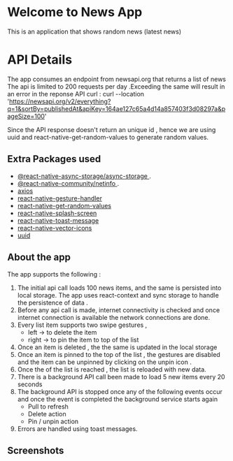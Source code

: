 # Welcome to News App

This is an application that shows random news (latest news)



# API Details

The app consumes an endpoint from newsapi.org that returns a list of news 
The api is limited to 200 requests per day .Exceeding the same will result in an error in the reponse
API curl :
curl --location 'https://newsapi.org/v2/everything?q=1&sortBy=publishedAt&apiKey=164ae127c65a4d14a857403f3d08297a&pageSize=100'

Since the API response doesn't return an unique id , hence we are using uuid and react-native-get-random-values to generate random values.

## Extra Packages used

-   [@react-native-async-storage/async-storage ](https://www.npmjs.com/package/@react-native-async-storage/async-storage). 
-  [@react-native-community/netinfo ](https://www.npmjs.com/package/@react-native-community/netinfo). 
- [axios ](https://www.npmjs.com/package/axios)
- [react-native-gesture-handler ](https://www.npmjs.com/package/react-native-gesture-handler)
- [react-native-get-random-values ](https://www.npmjs.com/package/react-native-get-random-values) 
- [react-native-splash-screen](https://www.npmjs.com/package/react-native-splash-screen) 
- [react-native-toast-message](https://www.npmjs.com/package/react-native-toast-message) 
- [react-native-vector-icons](https://www.npmjs.com/package/react-native-vector-icons) 
- [uuid](https://www.npmjs.com/package/uuid) 


## About the app

The app supports the following  :

1.  The initial api call loads 100 news items, and the same is persisted into local storage. The app uses react-context and sync storage to handle the persistence of data . 
2. Before any api call is made, internet connectivity is checked and once internet connection is available the network connections are done.
3. Every list item supports two swipe gestures , 
	- left  -> to delete the item
	- right -> to pin the item to top of the list
4. Once an item is deleted , the the same is updated in the local storage
5. Once an item is pinned to the top of the list , the gestures are disabled and the item can be unpinned by clicking on the unpin icon .
6. Once the of the list is reached , the list is reloaded with new data.
7. There is a background API call been made to load 5 new items every 20 seconds
8. The background API is stopped once any of the following events occur and once the event is completed 		     the background service starts again 
   -  Pull to refresh
   - Delete action
   - Pin / unpin action
9. Errors are handled using toast messages.


## Screenshots 
